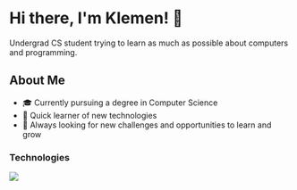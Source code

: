 # Hi there, I'm Klemen! 👋

Undergrad CS student trying to learn as much as possible about computers and programming.

## About Me
- 🎓 Currently pursuing a degree in Computer Science
- 🚀 Quick learner of new technologies
- 🌱 Always looking for new challenges and opportunities to learn and grow

### Technologies
<img src="https://skillicons.dev/icons?i=py,fastapi,java,postgres,mongodb,ts,angular,nextjs,nodejs,express,htmx,redis,redux" />
